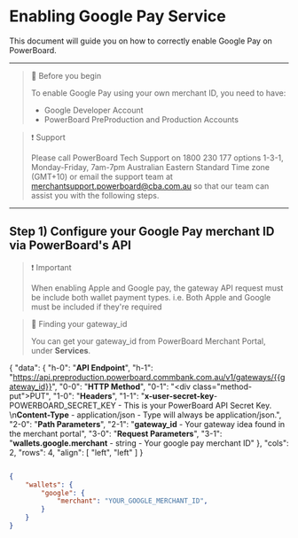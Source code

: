 # Enabling Google Pay Service

This document will guide you on how to correctly enable Google Pay on PowerBoard.

***

> 📘 Before you begin
> 
> To enable Google Pay using your own merchant ID, you need to have:
> 
> - Google Developer Account
> - PowerBoard PreProduction and Production Accounts

> ❗️ Support
> 
> Please call PowerBoard Tech Support on 1800 230 177 options 1-3-1, Monday-Friday, 7am-7pm Australian Eastern Standard Time zone (GMT+10) or email the support team at [merchantsupport.powerboard@cba.com.au](mailto:merchantsupport.powerboard@cba.com.au) so that our team can assist you with the following steps.

***

## Step 1) Configure your Google Pay merchant ID via PowerBoard's API

> ❗️ Important
> 
> When enabling Apple and Google pay, the gateway API request must be include both wallet payment types. i.e. Both Apple and Google must be included if they're required

> 📘 Finding your gateway_id
> 
> You can get your gateway_id from PowerBoard Merchant Portal, under **Services**.

{
  "data": {
    "h-0": "**API Endpoint**",
    "h-1": "<https://api.preproduction.powerboard.commbank.com.au/v1/gateways/{{gateway_id}}>",
    "0-0": "**HTTP Method**",
    "0-1": "<div class=\"method-put\">PUT</div>",
    "1-0": "**Headers**",
    "1-1": "**x-user-secret-key**- POWERBOARD_SECRET_KEY - This is your PowerBoard API Secret Key.  \n**Content-Type** - application/json - Type will always be application/json.",
    "2-0": "**Path Parameters**",
    "2-1": "**gateway_id** - Your gateway idea found in the merchant portal",
    "3-0": "**Request Parameters**",
    "3-1": "**wallets.google.merchant** - string - Your google pay merchant ID"
  },
  "cols": 2,
  "rows": 4,
  "align": [
    "left",
    "left"
  ]
}

```json Sample Request Body

{
    "wallets": {
        "google": {
            "merchant": "YOUR_GOOGLE_MERCHANT_ID",
        }
    }
}
```